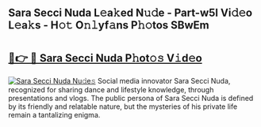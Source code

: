 ## Sara Secci Nuda L𝚎a𝚔ed N𝚞𝚍e - Part-w5l Vi𝚍𝚎o L𝚎a𝚔s - H𝚘𝚝 O𝚗𝚕yf𝚊ns P𝚑𝚘tos SBwEm

# <h2><a href="http://kf7rp7q.oniu.top/?m=Sara+Secci+Nuda">🔗👉 🔴 Sara Secci Nuda P𝚑ot𝚘𝚜 V𝚒d𝚎o</a></h2>

[![Sara Secci Nuda Nu𝚍e𝚜](https://i.imgur.com/0qMVB7G.gif)](http://kf7rp7q.oniu.top/?m=Sara+Secci+Nuda)
Social media innovator Sara Secci Nuda, recognized for sharing dance and lifestyle knowledge, through presentations and vlogs. The public persona of Sara Secci Nuda is defined by its friendly and relatable nature, but the mysteries of his private life remain a tantalizing enigma.  
